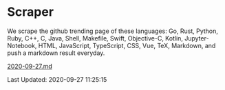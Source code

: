 # Scraper

We scrape the github trending page of these languages: Go, Rust, Python, Ruby, C++, C, Java, Shell, Makefile, Swift, Objective-C, Kotlin, Jupyter-Notebook, HTML, JavaScript, TypeScript, CSS, Vue, TeX, Markdown, and push a markdown result everyday.

[2020-09-27.md](https://github.com/yangwenmai/github-trending-backup/blob/master/2020-09-27.md)

Last Updated: 2020-09-27 11:25:15